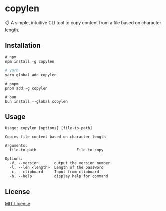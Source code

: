 # copylen

📋 A simple, intuitive CLI tool to copy content from a file based on character length.

## Installation

```shell
# npm
npm install -g copylen
```

```bash
# yarn
yarn global add copylen
```

```shell
# pnpm
pnpm add -g copylen
```

```shell
# bun
bun install --global copylen
```

## Usage

```shell
Usage: copylen [options] [file-to-path]

Copies file content based on character length

Arguments:
  file-to-path                  File to copy

Options:
  -V, --version       output the version number
  -l, --len <length>  Length of the password
  -c, --clipboard     Input from clipboard
  -h, --help          display help for command
```

## License

[MIT License](https://github.com/simochee/copylen?tab=MIT-1-ov-file#readme)
